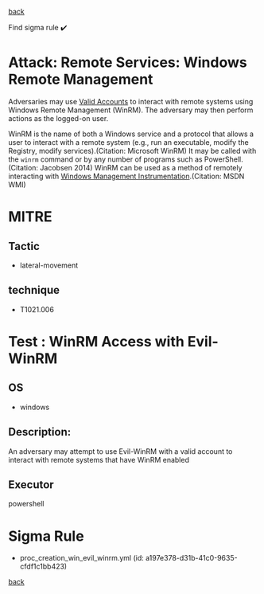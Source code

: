 
[back](../index.md)

Find sigma rule :heavy_check_mark: 

# Attack: Remote Services: Windows Remote Management 

Adversaries may use [Valid Accounts](https://attack.mitre.org/techniques/T1078) to interact with remote systems using Windows Remote Management (WinRM). The adversary may then perform actions as the logged-on user.

WinRM is the name of both a Windows service and a protocol that allows a user to interact with a remote system (e.g., run an executable, modify the Registry, modify services).(Citation: Microsoft WinRM) It may be called with the `winrm` command or by any number of programs such as PowerShell.(Citation: Jacobsen 2014) WinRM  can be used as a method of remotely interacting with [Windows Management Instrumentation](https://attack.mitre.org/techniques/T1047).(Citation: MSDN WMI)

# MITRE
## Tactic
  - lateral-movement


## technique
  - T1021.006


# Test : WinRM Access with Evil-WinRM
## OS
  - windows


## Description:
An adversary may attempt to use Evil-WinRM with a valid account to interact with remote systems that have WinRM enabled

## Executor
powershell

# Sigma Rule
 - proc_creation_win_evil_winrm.yml (id: a197e378-d31b-41c0-9635-cfdf1c1bb423)



[back](../index.md)
